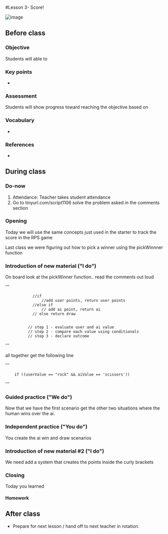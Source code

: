 #Lesson 3- Score!

![image]()

## Before class

### Objective

Students will able to 

### Key points

* 

### Assessment



Students will show progress toward reaching the objective based on 

### Vocabulary

* 
### References

*

## During class

### Do-now

1. Attendance: Teacher takes student attendance 
2. Go to tinyurl.com/script1106 solve the problem asked in the comments section


### Opening

Today we will use the same concepts just used in the starter to track the score in the RPS game

Last class we were figuring out how to pick a winner using the pickWinnner function 

### Introduction of new material ("I do")
On board look at the pickWinner function.. read the comments out loud

'''

				//if
                    //add user points, return user points
                //else if
                    // add ai point, return ai
                // else return draw
              

              // step 1 - evaluate user and ai value
              // step 2 - compare each value using conditionals
              // step 3 - declare outcome
              

'''

all together get the following line

'''
		
		if ((userValue == "rock" && aiValue == 'scissors'))
'''



### Guided practice ("We do")

Now that we have the first scenario get the other two situations where the human wins over the ai.

### Independent practice ("You do")

You create the ai win and draw scenarios

### Introduction of new material #2 ("I do")

We need add a system that creates the points inside the curly brackets 

### Closing

Today you learned 

#### Homework



## After class

* Prepare for next lesson / hand off to next teacher in rotation.




